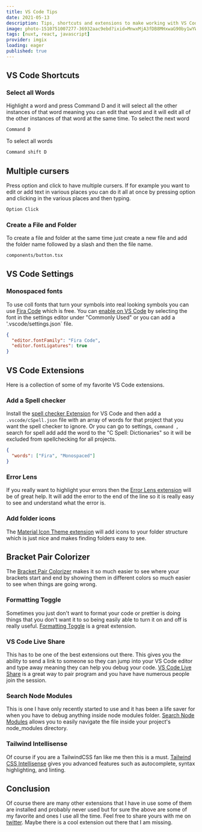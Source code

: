 ```yaml
---
title: VS Code Tips
date: 2021-05-13
description: Tips, shortcuts and extensions to make working with VS Code easier so you can developer faster and let the tools do the job for you.
image: photo-1510751007277-36932aac9ebd?ixid=MnwxMjA3fDB8MHxwaG90by1wYWdlfHx8fGVufDB8fHx8&ixlib=rb-1.2.1&auto=format&fit=crop
tags: [nuxt, react, javascript]
provider: imgix
loading: eager
published: true
---
```


## VS Code Shortcuts

### Select all Words

Highlight a word and press Command D and it will select all the other instances of that word meaning you can edit that word and it will edit all of the other instances of that word at the same time. To select the next word

```bash
Command D
```

To select all words

```bash
Command shift D
```

## Multiple cursers

Press option and click to have multiple cursers. If for example you want to edit or add text in various places you can do it all at once by pressing option and clicking in the various places and then typing.

```bash
Option Click
```

### Create a File and Folder

To create a file and folder at the same time just create a new file and add the folder name followed by a slash and then the file name.

```bash
components/button.tsx
```

## VS Code Settings

### Monospaced fonts

To use coll fonts that turn your symbols into real looking symbols you can use [Fira Code](https://github.com/tonsky/FiraCode) which is free. You can [enable on VS Code](https://github.com/tonsky/FiraCode/wiki/VS-Code-Instructions) by selecting the font in the settings editor under "Commonly Used" or you can add a '.vscode/settings.json` file.

```json
{
  "editor.fontFamily": "Fira Code",
  "editor.fontLigatures": true
}
```

## VS Code Extensions

Here is a collection of some of my favorite VS Code extensions.

### Add a Spell checker

Install the [spell checker Extension](https://marketplace.visualstudio.com/items?itemName=streetsidesoftware.code-spell-checker) for VS Code and then add a `.vscode/cSpell.json` file with an array of words for that project that you want the spell checker to ignore. Or you can go to settings, `command ,` search for spell add add the word to the "C Spell: Dictionaries" so it will be excluded from spellchecking for all projects.

```json
{
  "words": ["Fira", "Monospaced"]
}
```

### Error Lens

If you really want to highlight your errors then the [Error Lens extension](https://marketplace.visualstudio.com/items?itemName=usernamehw.errorlens) will be of great help. It will add the error to the end of the line so it is really easy to see and understand what the error is.

### Add folder icons

The [Material Icon Theme extension](https://marketplace.visualstudio.com/items?itemName=PKief.material-icon-theme) will add icons to your folder structure which is just nice and makes finding folders easy to see.

## Bracket Pair Colorizer

The [Bracket Pair Colorizer](https://marketplace.visualstudio.com/items?itemName=CoenraadS.bracket-pair-colorizer) makes it so much easier to see where your brackets start and end by showing them in different colors so much easier to see when things are going wrong.

### Formatting Toggle

Sometimes you just don't want to format your code or prettier is doing things that you don't want it to so being easily able to turn it on and off is really useful. [Formatting Toggle](https://marketplace.visualstudio.com/items?itemName=tombonnike.vscode-status-bar-format-toggle) is a great extension.

### VS Code Live Share

This has to be one of the best extensions out there. This gives you the ability to send a link to someone so they can jump into your VS Code editor and type away meaning they can help you debug your code. [VS Code Live Share](https://marketplace.visualstudio.com/items?itemName=MS-vsliveshare.vsliveshare) is a great way to pair program and you have have numerous people join the session.

### Search Node Modules

This is one I have only recently started to use and it has been a life saver for when you have to debug anything inside node modules folder. [Search Node Modules](https://marketplace.visualstudio.com/items?itemName=jasonnutter.search-node-modules) allows you to easily navigate the file inside your project's node_modules directory.

### Tailwind Intellisense

Of course if you are a TailwindCSS fan like me then this is a must. [Tailwind CSS Intellisense](https://marketplace.visualstudio.com/items?itemName=bradlc.vscode-tailwindcss) gives you advanced features such as autocomplete, syntax highlighting, and linting.

## Conclusion

Of course there are many other extensions that I have in use some of them are installed and probably never used but for sure the above are some of my favorite and ones I use all the time. Feel free to share yours with me on [twitter](https://twitter.com/debs_obrien). Maybe there is a cool extension out there that I am missing.
